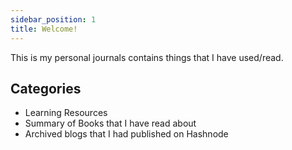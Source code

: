 ```yaml
---
sidebar_position: 1
title: Welcome!
---
```


This is my personal journals contains things that I have used/read.

## Categories

- Learning Resources
- Summary of Books that I have read about
- Archived blogs that I had published on Hashnode
